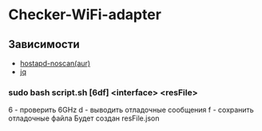 # Checker-WiFi-adapter
## Зависимости
* [hostapd-noscan(aur)](https://aur.archlinux.org/packages/hostapd-noscan)
* [jq](https://jqlang.github.io/jq/)
### sudo bash script.sh [6df] \<interface> \<resFile>
6 - проверить 6GHz
d - выводить отладочные сообщения
f - сохранить отладочные файла
Будет создан resFile.json


